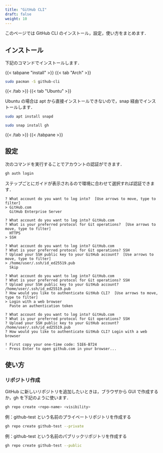 ```yaml
---
title: "GitHub CLI"
draft: false
weight: 10
---
```

このページでは GitHub CLI のインストール，設定，使い方をまとめます．

## インストール

下記のコマンドでインストールします．

{{< tabpane "install" >}}
{{< tab "Arch" >}}

```sh
sudo pacman -S github-cli
```

{{< /tab >}}
{{< tab "Ubuntu" >}}

Ubuntu の場合は apt から直接インストールできないので，snap 経由でインストールします．

```sh
sudo apt install snapd
```

```sh
sudo snap install gh
```

{{< /tab >}}
{{< /tabpane >}}

## 設定

次のコマンドを実行することでアカウントの認証ができます．

```sh
gh auth login
```

ステップごとにガイドが表示されるので環境に合わせて選択すれば認証できます．

```text
? What account do you want to log into?  [Use arrows to move, type to filter]
> GitHub.com
  GitHub Enterprise Server
```

```text
? What account do you want to log into? GitHub.com
? What is your preferred protocol for Git operations?  [Use arrows to move, type to filter]
  HTTPS
> SSH
```

```text
? What account do you want to log into? GitHub.com
? What is your preferred protocol for Git operations? SSH
? Upload your SSH public key to your GitHub account?  [Use arrows to move, type to filter]
> /home/user/.ssh/id_ed25519.pub
  Skip
```

```text
? What account do you want to log into? GitHub.com
? What is your preferred protocol for Git operations? SSH
? Upload your SSH public key to your GitHub account? /home/user/.ssh/id_ed25519.pub
? How would you like to authenticate GitHub CLI?  [Use arrows to move, type to filter]
> Login with a web browser
  Paste an authentication token
```

```text
? What account do you want to log into? GitHub.com
? What is your preferred protocol for Git operations? SSH
? Upload your SSH public key to your GitHub account? /home/user/.ssh/id_ed25519.pub
? How would you like to authenticate GitHub CLI? Login with a web browser

! First copy your one-time code: 51E6-B724
- Press Enter to open github.com in your browser...
```

## 使い方

### **リポジトリ作成**

GitHub に新しいリポジトリを追加したいときは，ブラウザから GUI で作成するか，gh を下記のように使います．

```sh
gh repo create <repo-name> <visibility>
```

例：github-test という名前のプライベートリポジトリを作成する

```sh
gh repo create github-test --private
```

例：github-test という名前のパブリックリポジトリを作成する

```sh
gh repo create github-test --public
```
